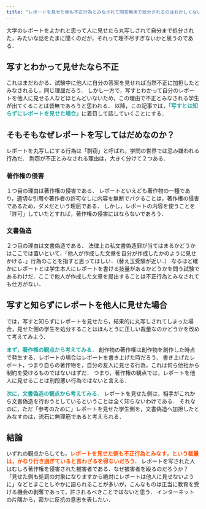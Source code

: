 ```yaml
---
title: "レポートを見せた側も不正行為とみなされて問答無用で処分されるのはおかしくないか"
---
```


大学のレポートをよかれと思って人に見せたら丸写しされて自分まで処分された，みたいな話をたまに聞くのだが，それって理不尽すぎないかと思うのである．

## 写すとわかって見せたなら不正

これはまだわかる．試験中に他人に自分の答案を見せれば当然不正に加担したとみなされるし，同じ理屈だろう．
しかし一方で，写すとわかって自分のレポートを他人に見せる人などほとんどいないため，この理由で不正とみなされる学生が出てくることは皆無であろうと思われる．
以降，この記事では，<span style="color: #20a39e;">**「写すとは知らずにレポートを見せた場合」**</span>に着目して話していくことにする．

## そもそもなぜレポートを写してはだめなのか？

レポートを丸写しにする行為は「剽窃」と呼ばれ，学問の世界では忌み嫌われる行為だ．
剽窃が不正とみなされる理由は，大きく分けて２つある．

### 著作権の侵害

１つ目の理由は著作権の侵害である．
レポートといえども著作物の一種であり，適切な引用や著作者の許可なしに内容を無断でパクることは，著作権の侵害であるため，ダメだという理屈である．
しかし，レポートの内容を使うことを「許可」していたとすれば，著作権の侵害にはならないであろう．

### 文書偽造

２つ目の理由は文書偽造である．
法律上の私文書偽造罪が当てはまるかどうかはここでは置いといて，「他人が作成した文章を自分が作成したかのように見せかける．」行為のことを指すと思ってほしい．（替え玉受験が近い．）
なるほど確かにレポートとは学生本人にレポートを書ける技量があるかどうかを問う試験であるわけだ．ここで他人が作成した文章を提出することは不正行為とみなされても仕方がない．

## 写すと知らずにレポートを他人に見せた場合

では，写すと知らずにレポートを見せたら，結果的に丸写しされてしまった場合，見せた側の学生を処分することはほんとうに正しい裁量なのかどうかを改めて考えてみよう．

<span style="color: #20a39e;">**まず，著作権の観点から考えてみる．**</span>
創作物の著作権は創作物を創作した時点で発生する．レポートの場合はレポートを書き上げた時だろう．
書き上げたレポート，つまり自らの著作物を，自分の友人に見せる行為，これは何ら他社から制約を受けるものではないはずだ．
つまり，著作権の観点では，レポートを他人に見せることは別段悪い行為ではないと言える．

<span style="color: #20a39e;">**次に，文書偽造の観点から考えてみる．**</span>
レポートを見せた側は，相手がこれから文書偽造を行おうとしているということは全く知らないわけである．
それなのに，ただ「参考のために」レポートを見せた学生側を，文書偽造へ加担したとみなすのは，流石に無理筋であると考えられる．

## 結論

いずれの観点からしても，<span style="color: #ff4e00;">**レポートを見せた側も不正行為とみなす，という裁量は，かなり行き過ぎていると言わざるを得ないだろう．**</span>
レポートを写された人はむしろ著作権を侵害された被害者である．なぜ被害者を殴るのだろうか？
「見せた側も処罰の対象になりますから絶対にレポートは他人に見せないように」などとまことしやかに語られることが多いが，こんなものは正当に教育を受ける機会の剥奪であって，許されるべきことではないと思う．
インターネットの片隅から，密かに反抗の意志を表したい．